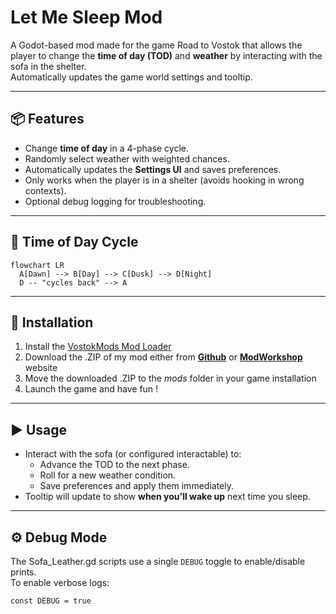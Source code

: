 # Let Me Sleep Mod

A Godot-based mod made for the game Road to Vostok that allows the player to change the **time of day (TOD)** and **weather** by interacting with the sofa in the shelter.  
Automatically updates the game world settings and tooltip.

---

## 📦 Features
- Change **time of day** in a 4-phase cycle.
- Randomly select weather with weighted chances.
- Automatically updates the **Settings UI** and saves preferences.
- Only works when the player is in a shelter (avoids hooking in wrong contexts).
- Optional debug logging for troubleshooting.

---

## 🌅 Time of Day Cycle

```mermaid
flowchart LR
  A[Dawn] --> B[Day] --> C[Dusk] --> D[Night]
  D -- "cycles back" --> A
```

---

## 🔧 Installation
1. Install the [VostokMods Mod Loader](https://modworkshop.net/mod/49779)
2. Download the .ZIP of my mod either from [__Github__](https://github.com/pepedu02/LetMeSleep/releases) or [__ModWorkshop__](https://modworkshop.net/mod/53439?tab=downloads) website
3. Move the downloaded .ZIP to the *mods* folder in your game installation
4. Launch the game and have fun !

---

## ▶️ Usage
- Interact with the sofa (or configured interactable) to:
  - Advance the TOD to the next phase.
  - Roll for a new weather condition.
  - Save preferences and apply them immediately.
- Tooltip will update to show **when you'll wake up** next time you sleep.

---

## ⚙️ Debug Mode
The Sofa_Leather.gd scripts use a single `DEBUG` toggle to enable/disable prints.  
To enable verbose logs:
```gdscript
const DEBUG = true


